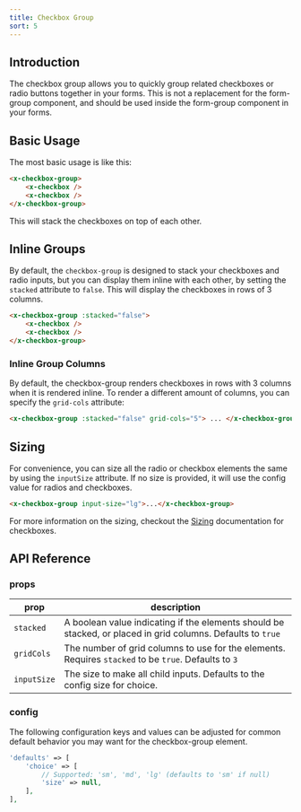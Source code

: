 ```yaml
---
title: Checkbox Group
sort: 5
---
```


## Introduction

The checkbox group allows you to quickly group related checkboxes or radio buttons together in your forms.
This is not a replacement for the form-group component, and should be used inside the form-group component
in your forms.

## Basic Usage

The most basic usage is like this:

```html
<x-checkbox-group>
    <x-checkbox />
    <x-checkbox />
</x-checkbox-group>
```

This will stack the checkboxes on top of each other.

## Inline Groups

By default, the `checkbox-group` is designed to stack your checkboxes and radio inputs, but you can display them inline
with each other, by setting the `stacked` attribute to `false`. This will display the checkboxes in rows of 3 columns.

```html
<x-checkbox-group :stacked="false">
    <x-checkbox />
    <x-checkbox />
</x-checkbox-group>
```

### Inline Group Columns

By default, the checkbox-group renders checkboxes in rows with 3 columns when it is rendered inline. To render a different amount of columns, you can specify the `grid-cols` attribute:

```html
<x-checkbox-group :stacked="false" grid-cols="5"> ... </x-checkbox-group>
```

## Sizing

For convenience, you can size all the radio or checkbox elements the same by using the `inputSize` attribute. If no size is provided, it will use
the config value for radios and checkboxes.

```html
<x-checkbox-group input-size="lg">...</x-checkbox-group>
```

For more information on the sizing, checkout the [Sizing](/docs/laravel-form-components/{version}/inputs/checkbox#user-content-sizing) documentation for checkboxes.

## API Reference

### props

| prop        | description                                                                                                 |
| ----------- | ----------------------------------------------------------------------------------------------------------- |
| `stacked`   | A boolean value indicating if the elements should be stacked, or placed in grid columns. Defaults to `true` |
| `gridCols`  | The number of grid columns to use for the elements. Requires `stacked` to be `true`. Defaults to `3`        |
| `inputSize` | The size to make all child inputs. Defaults to the config size for choice.                                  |

### config

The following configuration keys and values can be adjusted for common default behavior
you may want for the checkbox-group element.

```php
'defaults' => [
    'choice' => [
        // Supported: 'sm', 'md', 'lg' (defaults to 'sm' if null)
        'size' => null,
    ],
],
```
